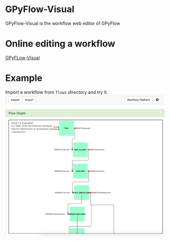 # GPyFlow-Visual
GPyFlow-Visual is the workflow web editor of GPyFlow

# Online editing a workflow
[GPyFLow-Visual](http://niulab.scgrid.cn/GPyFlow/)

# Example
Import a workflow from `flows` directory and try it.
![alt](/example/example.png)